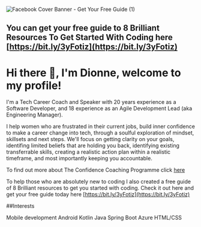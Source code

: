 ![Facebook Cover Banner - Get Your Free Guide (1)](https://user-images.githubusercontent.com/15780285/202602848-c7592f03-8f8c-43b9-9ccd-adedb1604579.png)

## You can get your free guide to 8 Brilliant Resources To Get Started With Coding here [https://bit.ly/3yFotiz](https://bit.ly/3yFotiz)


# Hi there 👋, I'm Dionne, welcome to my profile!

I'm a Tech Career Coach and Speaker with 20 years experience as a Software Developer, and 18 experience as an Agile Development Lead (aka Engineering Manager).

I help women who are frustrated in their current jobs, build inner confidence to make a career change into tech, through a soulful exploration of mindset, skillsets and next steps.  We'll focus on getting clarity on your goals, identifing limited beliefs that are holding you back, identifying existing transferrable skills, creating a realistic action plan within a realistic timeframe, and most importantly keeping you accountable.

To find out more about The Confidence Coaching Programme click [here](https://dionnecondor-farrell.com/career-coaching-programme-for-women-into-tech)

To help those who are absolutely new to coding I also created a free guide of 8 Brilliant resources to get you started with coding.  Check it out here and get your free guide today here [https://bit.ly/3yFotiz](https://bit.ly/3yFotiz)

##Interests

Mobile development
Android
Kotlin 
Java
Spring Boot
Azure
HTML/CSS

<!--
**dionnecf/dionnecf** is a ✨ _special_ ✨ repository because its `README.md` (this file) appears on your GitHub profile.

Here are some ideas to get you started:

- 🔭 I’m currently working on ...
- 🌱 I’m currently learning ...
- 👯 I’m looking to collaborate on ...
- 🤔 I’m looking for help with ...
- 💬 Ask me about ...
- 📫 How to reach me: ...
- 😄 Pronouns: ...
- ⚡ Fun fact: ...
-->
